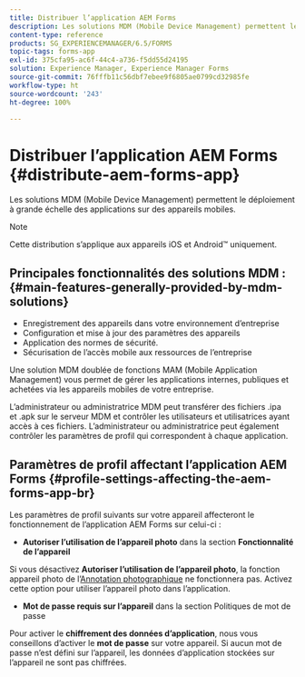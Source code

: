 ```yaml
---
title: Distribuer l’application AEM Forms
description: Les solutions MDM (Mobile Device Management) permettent le déploiement à grande échelle des applications sur des appareils mobiles.
content-type: reference
products: SG_EXPERIENCEMANAGER/6.5/FORMS
topic-tags: forms-app
exl-id: 375cfa95-ac6f-44c4-a736-f5dd55d24195
solution: Experience Manager, Experience Manager Forms
source-git-commit: 76fffb11c56dbf7ebee9f6805ae0799cd32985fe
workflow-type: ht
source-wordcount: '243'
ht-degree: 100%

---
```


# Distribuer l’application AEM Forms {#distribute-aem-forms-app}

Les solutions MDM (Mobile Device Management) permettent le déploiement à grande échelle des applications sur des appareils mobiles.

>[!NOTE]
>
>Cette distribution s’applique aux appareils iOS et Android™ uniquement.

## Principales fonctionnalités des solutions MDM : {#main-features-generally-provided-by-mdm-solutions}

* Enregistrement des appareils dans votre environnement d’entreprise
* Configuration et mise à jour des paramètres des appareils
* Application des normes de sécurité.
* Sécurisation de l’accès mobile aux ressources de l’entreprise

Une solution MDM doublée de fonctions MAM (Mobile Application Management) vous permet de gérer les applications internes, publiques et achetées via les appareils mobiles de votre entreprise.

L’administrateur ou administratrice MDM peut transférer des fichiers .ipa et .apk sur le serveur MDM et contrôler les utilisateurs et utilisatrices ayant accès à ces fichiers. L’administrateur ou administratrice peut également contrôler les paramètres de profil qui correspondent à chaque application.

## Paramètres de profil affectant l’application AEM Forms {#profile-settings-affecting-the-aem-forms-app-br}

Les paramètres de profil suivants sur votre appareil affecteront le fonctionnement de lʼapplication AEM Forms sur celui-ci :

* **Autoriser l’utilisation de l’appareil photo** dans la section **Fonctionnalité de l’appareil**

Si vous désactivez **Autoriser l’utilisation de l’appareil photo**, la fonction appareil photo de l’[Annotation photographique](/help/forms/using/add-attachments.md) ne fonctionnera pas. Activez cette option pour utiliser l’appareil photo dans l’application.

* **Mot de passe requis sur l’appareil** dans la section Politiques de mot de passe

Pour activer le **chiffrement des données d’application**, nous vous conseillons d’activer le **mot de passe** sur votre appareil. Si aucun mot de passe n’est défini sur l’appareil, les données d’application stockées sur l’appareil ne sont pas chiffrées.
